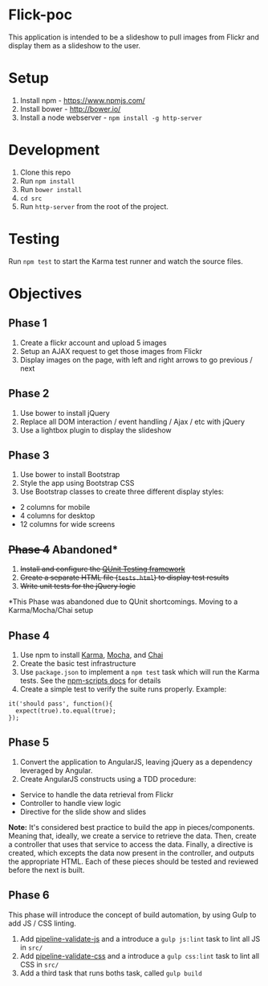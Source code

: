 # Flick-poc
This application is intended to be a slideshow to pull images from Flickr and display them as a slideshow to the user.

# Setup
1. Install npm - https://www.npmjs.com/
2. Install bower - http://bower.io/
3. Install a node webserver - `npm install -g http-server`

# Development
1. Clone this repo
2. Run `npm install`
3. Run `bower install`
4. `cd src`
5. Run `http-server` from the root of the project.

# Testing
Run `npm test` to start the Karma test runner and watch the source files.

# Objectives
## Phase 1
1. Create a flickr account and upload 5 images
2. Setup an AJAX request to get those images from Flickr
3. Display images on the page, with left and right arrows to go previous / next

## Phase 2
1. Use bower to install jQuery
2. Replace all DOM interaction / event handling / Ajax / etc with jQuery 
3. Use a lightbox plugin to display the slideshow

## Phase 3
1. Use bower to install Bootstrap
2. Style the app using Bootstrap CSS
3. Use Bootstrap classes to create three different display styles:
 - 2 columns for mobile
 - 4 columns for desktop
 - 12 columns for wide screens

## ~~Phase 4~~ Abandoned*
1. ~~Install and configure the [QUnit Testing framework](https://qunitjs.com/)~~
2. ~~Create a separate HTML file (`tests.html`) to display test results~~
3. ~~Write unit tests for the jQuery logic~~

*This Phase was abandoned due to QUnit shortcomings. Moving to a Karma/Mocha/Chai setup

## Phase 4
1. Use npm to install [Karma](http://karma-runner.github.io/0.13/index.html), [Mocha](https://mochajs.org/), and [Chai](http://chaijs.com/)
2. Create the basic test infrastructure
3. Use `package.json` to implement a `npm test` task which will run the Karma tests. See the [npm-scripts docs](https://docs.npmjs.com/misc/scripts) for details
4. Create a simple test to verify the suite runs properly.
Example:
```
it('should pass', function(){
  expect(true).to.equal(true);
});
```
## Phase 5
1. Convert the application to AngularJS, leaving jQuery as a dependency leveraged by Angular.
2. Create AngularJS constructs using a TDD procedure:
 - Service to handle the data retrieval from Flickr
 - Controller to handle view logic
 - Directive for the slide show and slides

**Note:** It's considered best practice to build the app in pieces/components. Meaning that, ideally, we create a service to retrieve the data. Then, create a controller that uses that service to access the data. Finally, a directive is created, which excepts the data now present in the controller, and outputs the appropriate HTML. Each of these pieces should be tested and reviewed before the next is built.

## Phase 6
This phase will introduce the concept of build automation, by using Gulp to add JS / CSS linting.
1. Add [pipeline-validate-js][] and a introduce a `gulp js:lint` task to lint all JS in `src/`
2. Add [pipeline-validate-css][] and a introduce a `gulp css:lint` task to lint all CSS in `src/`
3. Add a third task that runs boths task, called `gulp build`

[pipeline-validate-js]: https://www.npmjs.com/package/pipeline-validate-js
[pipeline-validate-css]: https://www.npmjs.com/package/pipeline-validate-css

